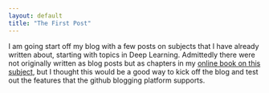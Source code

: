 ```yaml
---
layout: default
title: "The First Post"
---
```


I am going start off my blog with a few posts on subjects that I have already written about, starting with topics in Deep Learning. Admittedly there were not 
originally written as blog posts but as chapters in my [online book on this subject](https://srdas.github.io/DLBook2/), but I thought this would be a good way 
to kick off the blog and test out the features that the github blogging platform supports.
